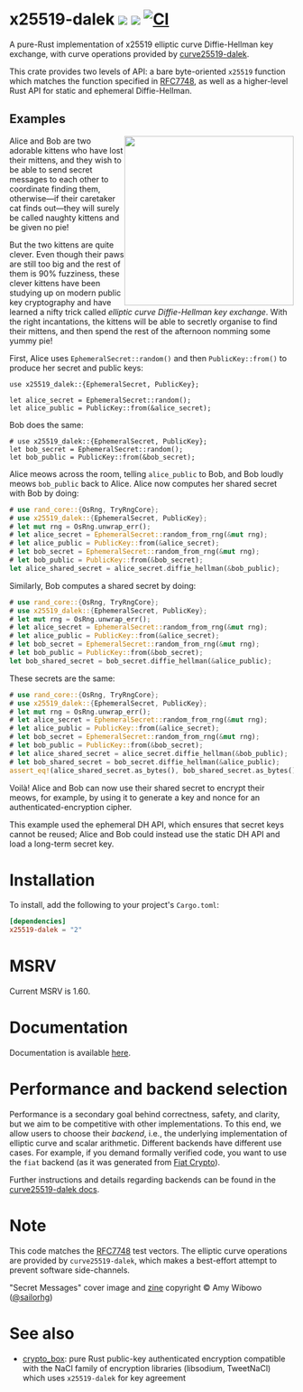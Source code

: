 # x25519-dalek  [![](https://img.shields.io/crates/v/x25519-dalek.svg)](https://crates.io/crates/x25519-dalek) [![](https://docs.rs/x25519-dalek/badge.svg)](https://docs.rs/x25519-dalek) [![CI](https://github.com/dalek-cryptography/curve25519-dalek/actions/workflows/x25519-dalek.yml/badge.svg?branch=main)](https://github.com/dalek-cryptography/curve25519-dalek/actions/workflows/x25519-dalek.yml)

A pure-Rust implementation of x25519 elliptic curve Diffie-Hellman key exchange,
with curve operations provided by
[curve25519-dalek](https://github.com/dalek-cryptography/curve25519-dalek).

This crate provides two levels of API: a bare byte-oriented `x25519`
function which matches the function specified in [RFC7748][rfc7748], as
well as a higher-level Rust API for static and ephemeral Diffie-Hellman.

## Examples

<a href="https://shop.bubblesort.io">
<img
  style="float: right; width: auto; height: 300px;"
  src="https://raw.githubusercontent.com/dalek-cryptography/x25519-dalek/master/res/bubblesort-zines-secret-messages-cover.jpeg"/>
</a>

Alice and Bob are two adorable kittens who have lost their mittens, and they
wish to be able to send secret messages to each other to coordinate finding
them, otherwise—if their caretaker cat finds out—they will surely be called
naughty kittens and be given no pie!

But the two kittens are quite clever.  Even though their paws are still too big
and the rest of them is 90% fuzziness, these clever kittens have been studying
up on modern public key cryptography and have learned a nifty trick called
*elliptic curve Diffie-Hellman key exchange*.  With the right incantations, the
kittens will be able to secretly organise to find their mittens, and then spend
the rest of the afternoon nomming some yummy pie!

First, Alice uses `EphemeralSecret::random()` and then
`PublicKey::from()` to produce her secret and public keys:

```ignore
use x25519_dalek::{EphemeralSecret, PublicKey};

let alice_secret = EphemeralSecret::random();
let alice_public = PublicKey::from(&alice_secret);
```

Bob does the same:

```ignore
# use x25519_dalek::{EphemeralSecret, PublicKey};
let bob_secret = EphemeralSecret::random();
let bob_public = PublicKey::from(&bob_secret);
```

Alice meows across the room, telling `alice_public` to Bob, and Bob
loudly meows `bob_public` back to Alice.  Alice now computes her
shared secret with Bob by doing:

```rust
# use rand_core::{OsRng, TryRngCore};
# use x25519_dalek::{EphemeralSecret, PublicKey};
# let mut rng = OsRng.unwrap_err();
# let alice_secret = EphemeralSecret::random_from_rng(&mut rng);
# let alice_public = PublicKey::from(&alice_secret);
# let bob_secret = EphemeralSecret::random_from_rng(&mut rng);
# let bob_public = PublicKey::from(&bob_secret);
let alice_shared_secret = alice_secret.diffie_hellman(&bob_public);
```

Similarly, Bob computes a shared secret by doing:

```rust
# use rand_core::{OsRng, TryRngCore};
# use x25519_dalek::{EphemeralSecret, PublicKey};
# let mut rng = OsRng.unwrap_err();
# let alice_secret = EphemeralSecret::random_from_rng(&mut rng);
# let alice_public = PublicKey::from(&alice_secret);
# let bob_secret = EphemeralSecret::random_from_rng(&mut rng);
# let bob_public = PublicKey::from(&bob_secret);
let bob_shared_secret = bob_secret.diffie_hellman(&alice_public);
```

These secrets are the same:

```rust
# use rand_core::{OsRng, TryRngCore};
# use x25519_dalek::{EphemeralSecret, PublicKey};
# let mut rng = OsRng.unwrap_err();
# let alice_secret = EphemeralSecret::random_from_rng(&mut rng);
# let alice_public = PublicKey::from(&alice_secret);
# let bob_secret = EphemeralSecret::random_from_rng(&mut rng);
# let bob_public = PublicKey::from(&bob_secret);
# let alice_shared_secret = alice_secret.diffie_hellman(&bob_public);
# let bob_shared_secret = bob_secret.diffie_hellman(&alice_public);
assert_eq!(alice_shared_secret.as_bytes(), bob_shared_secret.as_bytes());
```

Voilà!  Alice and Bob can now use their shared secret to encrypt their
meows, for example, by using it to generate a key and nonce for an
authenticated-encryption cipher.

This example used the ephemeral DH API, which ensures that secret keys
cannot be reused; Alice and Bob could instead use the static DH API
and load a long-term secret key.

# Installation

To install, add the following to your project's `Cargo.toml`:

```toml
[dependencies]
x25519-dalek = "2"
```

# MSRV

Current MSRV is 1.60.

# Documentation

Documentation is available [here](https://docs.rs/x25519-dalek).

# Performance and backend selection

Performance is a secondary goal behind correctness, safety, and clarity, but we aim to be competitive with other implementations. To this end, we allow users to choose their _backend_, i.e., the underlying implementation of elliptic curve and scalar arithmetic. Different backends have different use cases. For example, if you demand formally verified code, you want to use the `fiat` backend (as it was generated from [Fiat Crypto][fiat]).

Further instructions and details regarding backends can be found in the [curve25519-dalek docs](https://github.com/dalek-cryptography/curve25519-dalek#backends).

# Note

This code matches the [RFC7748][rfc7748] test vectors.
The elliptic curve
operations are provided by `curve25519-dalek`, which makes a best-effort
attempt to prevent software side-channels.

"Secret Messages" cover image and [zine](https://shop.bubblesort.io/products/secret-messages-zine)
copyright © Amy Wibowo ([@sailorhg](https://twitter.com/sailorhg))

[rfc7748]: https://tools.ietf.org/html/rfc7748

# See also

- [crypto_box]: pure Rust public-key authenticated encryption compatible with
  the NaCl family of encryption libraries (libsodium, TweetNaCl) which uses
  `x25519-dalek` for key agreement

[fiat]: https://github.com/mit-plv/fiat-crypto
[crypto_box]: https://github.com/RustCrypto/nacl-compat/tree/master/crypto_box
